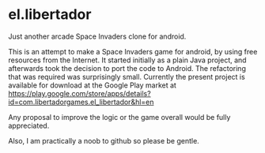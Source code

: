 # el.libertador
Just another arcade Space Invaders clone for android.


This is an attempt to make a Space Invaders game for android, by using free resources from the Internet. It started initially 
as a plain Java project, and afterwards took the decision to port the code to Android. The refactoring that was required was surprisingly  small. Currently the present project is available for download at the Google Play market at
https://play.google.com/store/apps/details?id=com.libertadorgames.el_libertador&hl=en

Any proposal to improve the logic or the game overall would be fully appreciated.

Also, I am practically a noob to github so please be gentle.
